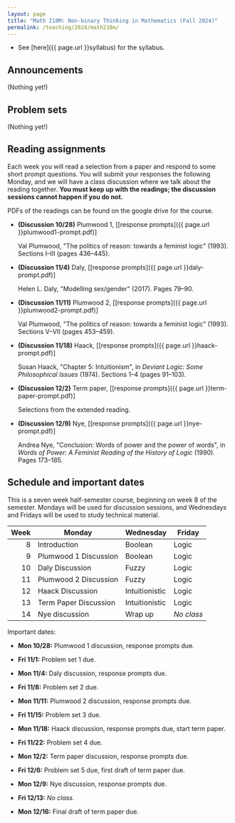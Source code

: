 ```yaml
---
layout: page
title: "Math 218M: Non-binary Thinking in Mathematics (Fall 2024)"
permalink: /teaching/2024/math218m/
---
```


* See [here]({{ page.url }}syllabus) for the syllabus.


Announcements
-------------

(Nothing yet!)

Problem sets
-------

(Nothing yet!)

Reading assignments
-------

Each week you will read a selection from a paper and respond to some short prompt questions. You will submit your responses the following Monday, and we will have a class discussion where we talk about the reading together. **You must keep up with the readings; the discussion sessions cannot happen if you do not.**

PDFs of the readings can be found on the google drive for the course.

* **(Discussion 10/28)** Plumwood 1, [[response prompts]({{ page.url }}plumwood1-prompt.pdf)]

    Val Plumwood, "The politics of reason: towards a feminist logic" (1993). Sections I–III (pages 436–445).

* **(Discussion 11/4)** Daly, [[response prompts]({{ page.url }}daly-prompt.pdf)]

    Helen L. Daly, "Modelling sex/gender" (2017). Pages 79–90.

* **(Discussion 11/11)** Plumwood 2, [[response prompts]({{ page.url }}plumwood2-prompt.pdf)]

    Val Plumwood, "The politics of reason: towards a feminist logic" (1993). Sections V–VII (pages 453–459).

* **(Discussion 11/18)** Haack, [[response prompts]({{ page.url }}haack-prompt.pdf)]

    Susan Haack, "Chapter 5: Intuitionism", in *Deviant Logic: Some Philosophical Issues* (1974). Sections 1–4 (pages 91–103).

* **(Discussion 12/2)** Term paper, [[response prompts]({{ page.url }}term-paper-prompt.pdf)]

    Selections from the extended reading.

* **(Discussion 12/9)** Nye, [[response prompts]({{ page.url }}nye-prompt.pdf)]

    Andrea Nye, "Conclusion: Words of power and the power of words", in *Words of Power: A Feminist Reading of the History of Logic* (1990). Pages 173–185.

Schedule and important dates
--------

This is a seven week half-semester course, beginning on week 8 of the semester. Mondays will be used for discussion sessions, and Wednesdays and Fridays will be used to study technical material.

| Week | Monday | Wednesday | Friday |
|-----:|--------|-----------|--------|
| 8 | Introduction | Boolean | Logic |
| 9 | Plumwood 1 Discussion | Boolean | Logic |
|10 | Daly Discussion | Fuzzy | Logic |
|11 | Plumwood 2 Discussion | Fuzzy | Logic |
|12 | Haack Discussion | Intuitionistic | Logic |
|13 | Term Paper Discussion | Intuitionistic | Logic |
|14 | Nye discussion | Wrap up | *No class* |

Important dates:

* **Mon 10/28:** Plumwood 1 discussion, response prompts due.

* **Fri 11/1:** Problem set 1 due.

* **Mon 11/4:** Daly discussion, response prompts due.

* **Fri 11/8:** Problem set 2 due.

* **Mon 11/11:** Plumwood 2 discussion, response prompts due.

* **Fri 11/15:** Problem set 3 due.

* **Mon 11/18:** Haack discussion, response prompts due, start term paper.

* **Fri 11/22:** Problem set 4 due.

* **Mon 12/2:** Term paper discussion, response prompts due.

* **Fri 12/6:** Problem set 5 due, first draft of term paper due.

* **Mon 12/9:** Nye discussion, response prompts due.

* **Fri 12/13:** *No class.*

* **Mon 12/16:** Final draft of term paper due.
